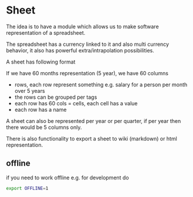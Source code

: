 # Sheet 

The idea is to have a module which allows us to make software representation of a spreadsheet.

The spreadsheet has a currency linked to it and also multi currency behavior, it also has powerful extra/intrapolation possibilities.

A sheet has following format

If we have 60 months representation (5 year), we have 60 columns

- rows, each row represent something e.g. salary for a person per month over 5 years
- the rows can be grouped per tags
- each row has 60 cols = cells, each cell has a value
- each row has a name

A sheet can also be represented per year or per quarter, if per year then there would be 5 columns only.

There is also functionality to export a sheet to wiki (markdown) or html representation.

## offline

if you need to work offline e.g. for development do

```bash
export OFFLINE=1
```